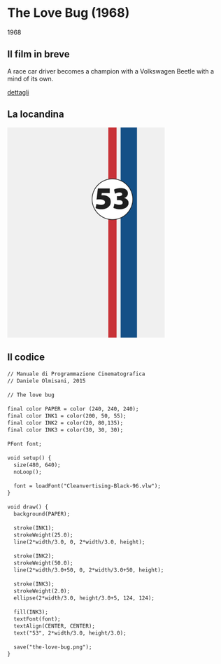 # The Love Bug (1968)

1968

## Il film in breve
A race car driver becomes a champion with a Volkswagen Beetle with a mind of its own.

[dettagli](https://www.imdb.com/title/tt0064603/)

## La locandina
<img src="the-love-bug.png"  width="360px" title="The Love Bug">


## Il codice
```processing
// Manuale di Programmazione Cinematografica
// Daniele Olmisani, 2015

// The love bug

final color PAPER = color (240, 240, 240);
final color INK1 = color(200, 50, 55);
final color INK2 = color(20, 80,135);
final color INK3 = color(30, 30, 30);

PFont font;

void setup() {
  size(480, 640);
  noLoop();
  
  font = loadFont("Cleanvertising-Black-96.vlw");
}

void draw() {
  background(PAPER);
  
  stroke(INK1);
  strokeWeight(25.0);
  line(2*width/3.0, 0, 2*width/3.0, height);
  
  stroke(INK2);
  strokeWeight(50.0);
  line(2*width/3.0+50, 0, 2*width/3.0+50, height);
  
  stroke(INK3);
  strokeWeight(2.0);
  ellipse(2*width/3.0, height/3.0+5, 124, 124);
  
  fill(INK3);
  textFont(font);
  textAlign(CENTER, CENTER);
  text("53", 2*width/3.0, height/3.0);
  
  save("the-love-bug.png");
}
```
